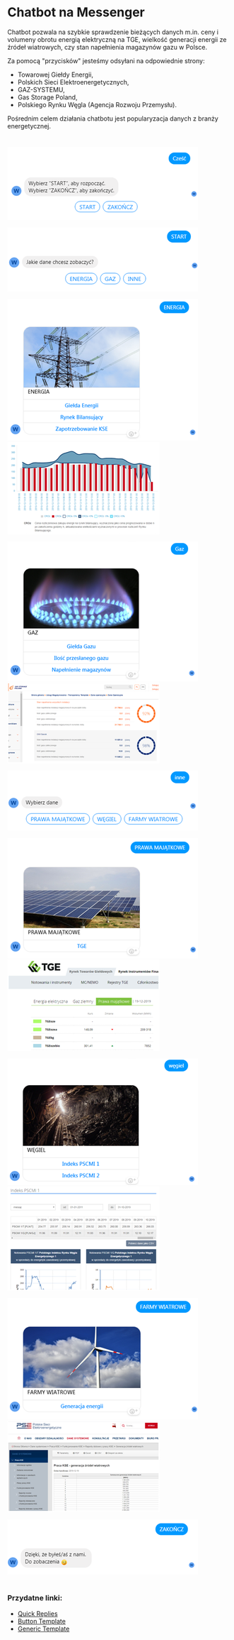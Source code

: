 # Chatbot na Messenger

Chatbot pozwala na szybkie sprawdzenie bieżących danych m.in. ceny i volumeny obrotu energią elektryczną na TGE, wielkość generacji energii ze źródeł wiatrowych, czy stan napełnienia magazynów gazu w Polsce.

Za pomocą "przycisków" jesteśmy odsyłani na odpowiednie strony: 
* Towarowej Giełdy Energii, 
* Polskich Sieci Elektroenergetycznych, 
* GAZ-SYSTEMU, 
* Gas Storage Poland, 
* Polskiego Rynku Węgla (Agencja Rozwoju Przemysłu).

Pośrednim celem działania chatbotu jest popularyzacja danych z branży energetycznej.
#

![messenger_chatbot_1](./messenger_chatbot_img/messenger_chatbot_1.png)

![messenger_chatbot_2](./messenger_chatbot_img/messenger_chatbot_2.png)

![messenger_chatbot_3](./messenger_chatbot_img/messenger_chatbot_3.png) 
![messenger_chatbot_3B](./messenger_chatbot_img/messenger_chatbot_3B.png)

![messenger_chatbot_5](./messenger_chatbot_img/messenger_chatbot_5.png)
![messenger_chatbot_5B](./messenger_chatbot_img/messenger_chatbot_5B.png)

![messenger_chatbot_6](./messenger_chatbot_img/messenger_chatbot_6.png)

![messenger_chatbot_7](./messenger_chatbot_img/messenger_chatbot_7.png)
![messenger_chatbot_7B](./messenger_chatbot_img/messenger_chatbot_7B.png)

![messenger_chatbot_8](./messenger_chatbot_img/messenger_chatbot_8.png)
![messenger_chatbot_8B](./messenger_chatbot_img/messenger_chatbot_8B.png)

![messenger_chatbot_9](./messenger_chatbot_img/messenger_chatbot_9.png)
![messenger_chatbot_9B](./messenger_chatbot_img/messenger_chatbot_9B.png)

![messenger_chatbot_10](./messenger_chatbot_img/messenger_chatbot_10.png)
#

### Przydatne linki:
* [Quick Replies](https://developers.facebook.com/docs/messenger-platform/send-messages/quick-replies)
* [Button Template](https://developers.facebook.com/docs/messenger-platform/send-messages/template/button)
* [Generic Template](https://developers.facebook.com/docs/messenger-platform/send-messages/template/generic)


